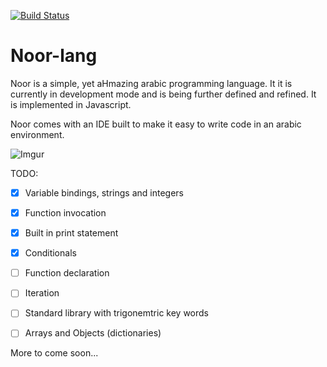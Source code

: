 [![Build Status](https://travis-ci.org/SimplyAhmazing/noor.svg)](https://travis-ci.org/SimplyAhmazing/noor)

# Noor-lang


Noor is a simple, yet aHmazing arabic programming language. It it is currently
in development mode and is being further defined and refined. It is implemented
in Javascript.

Noor comes with an IDE built to make it easy to write code in an
arabic environment.


![Imgur](http://i.imgur.com/oWQw0Xu.png)


TODO:
- [x] Variable bindings, strings and integers
- [x] Function invocation
- [x] Built in print statement
- [x] Conditionals
- [ ] Function declaration
- [ ] Iteration
- [ ] Standard library with trigonemtric key words
- [ ] Arrays and Objects (dictionaries)


More to come soon...
